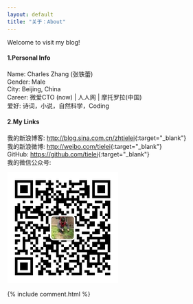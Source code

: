 ```yaml
---
layout: default
title: "关于：About"
---
```

Welcome to visit my blog!

#### 1.Personal Info
Name: Charles Zhang (张铁蕾)  
Gender: Male  
City: Beijing, China   
Career: 微爱CTO (now) | 人人网 | 摩托罗拉(中国)   
爱好: 诗词，小说，自然科学，Coding

#### 2.My Links
我的新浪博客: <http://blog.sina.com.cn/zhtielei>{:target="_blank"}  
我的新浪微博: <http://weibo.com/tielei>{:target="_blank"}  
GitHub: <https://github.com/tielei>{:target="_blank"}  
我的微信公众号:

![我的微信公众号](/assets/my_weixin_public.jpg)


{% include comment.html %}
